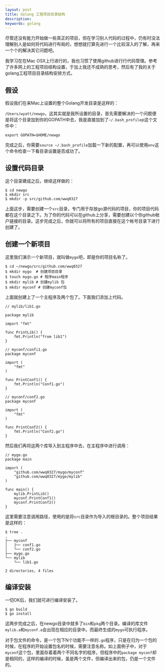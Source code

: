 ```yaml
---
layout: post
title: Golang 工程项目目录结构
description:
keywords: golang
---
```


尽管还没有能力开始做一些真正的项目，但在学习别人代码的过程中，仍有时没法理解别人是如何将代码进行布局的，想想就打算先进行一个比较深入的了解，再来一个个的解决其它问题吧。

我学习在在Mac OSX上行进行的，我也习惯了使用github进行行代码管理。参考了许多网上的工程项目结构设置，于加上我还不成熟的思考，然后有了我的关于golang工程项目目录结构安排方式。

## 假设
假设我们在来Mac上设置的整个Golang开发目录是这样的：

`/Users/wyatt/newgo`，这其实就是我所设置的目录，首先需要解决的一个问题便是将这个目录加到你的GOPATH中去，我是直接加到了`~/.bash_profile`p这个文件中：

```
export GOPATH=$HOME/newgo
```

完成之后，你需要`source ~/.bash_profile`加载一下新的配置，再可以使用`env`这个命令检查一下看目录设置是否成功了。

## 设置代码目录

这个目录建成之后，继续这样做的：

```
$ cd newgo
$ mkdir src
$ mkdir -p src/github.com/wwq0327
```

上面这步，需要创建一个`src`目录，专门用于存放go源代码的项目，你的项目代码都在这个目录之下。为了你的代码可以在github上分享，需要创建以个你github帐户链接的目录。这步完成之后，你就可以将所有的项目直接在这个帐号目录下进行创建了。

## 创建一个新项目

这里我们演示一个新项目，就叫做`mygo`吧，即是你的项目名称了。

```
$ cd ~/newgo/src/github.com/wwq0327
$ mkdir mygo  # 创建项目目录
$ touch mygo.go # 程序main程序
$ mkdir mylib # 创建mylib 包
$ mkdir myconf # 创建myconf包
```

上面就创建上了一个主程序及两个包了。下面我们添加上代码。

```
// mylib/lib1.go

package mylib

import "fmt"

func PrintLib() {
	fmt.Println("from lib1")
}
```

```
// myconf/confi1.go
package myconf

import (
	"fmt"
)

func PrintConf1() {
	fmt.Println("Conf1.go")
}
```

```
// myconf/conf2.go
package myconf

import (
	"fmt"
)

func PrintConf2() {
	fmt.Println("Conf2.go")
}
```

然后我们再将这两个库导入到主程序中去，在主程序中进行调用：

```
// mygo.go
package main

import (
	"github.com/wwq0327/mygo/myconf"
	"github.com/wwq0327/mygo/mylib"
)

func main() {
	mylib.PrintLib()
	myconf.PrintConf1()
	myconf.PrintConf2()
}
```

这里需要注意调用路径，使用的是将`src`目录作为导入的根目录的。整个项目结果是这样的：

```
$ tree .
.
├── myconf
│   ├── conf1.go
│   └── conf2.go
├── mygo.go
└── mylib
    └── lib1.go

2 directories, 4 files
```

## 编译安装
一切OK后，我们就可进行编译安装了。

```
$ go build
$ go install
```

这两步完成之后，在newgo目录中就多了`bin`和`pkg`两个目录。编译的库文件`mylib.a`和`myconf.a`会出现在相应的目录中。而最终生成的`mygo`可执行程序。

对于包文件的命令，是一个包下N个功能不一样的`.go`程序，只是在归为一个包的时候，在程序的开始设置包名的时候，需要注意名称。如上面例子中，对于`myconf`这个包，里面存着着两个不同名字的程序，但程序中的`package myconf`却是相同的，这样的编译的时候，虽是两个文件，但编译出来的包，仍是一个文件的。


